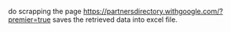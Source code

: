 do scrapping the page https://partnersdirectory.withgoogle.com/?premier=true
saves the retrieved data into excel file.